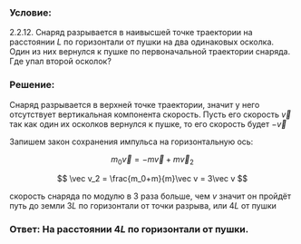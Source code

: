 ###  Условие:

$2.2.12.$ Снаряд разрывается в наивысшей точке траектории на расстоянии $L$ по горизонтали от пушки на два одинаковых осколка. Один из них вернулся к пушке по первоначальной траектории снаряда. Где упал второй осколок?

###  Решение:

Снаряд разрывается в верхней точке траектории, значит у него отсутствует вертикальная компонента скорость. Пусть его скорость $\vec{v}$ так как один их осколков вернулся к пушке, то его скорость будет $-\vec{v}$

Запишем закон сохранения импульса на горизонтальную ось:

$$
m_0\vec{v} = -m\vec v + m\vec v_2
$$

$$
\vec v_2 = \frac{m_0+m}{m}\vec v = 3\vec v
$$

скорость снаряда по модулю в $3$ раза больше, чем $v$ значит он пройдёт путь до земли $3L$ по горизонтали от точки разрыва, или $4L$ от пушки

###  Ответ: На расстоянии $4L$ по горизонтали от пушки.